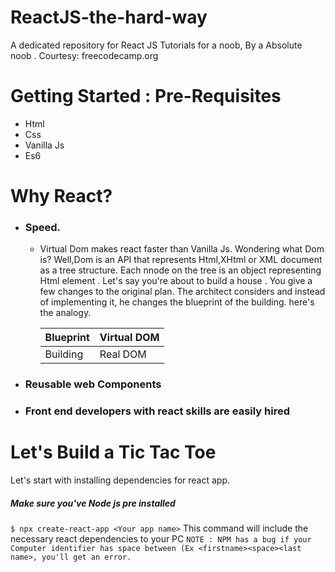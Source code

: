 # ReactJS-the-hard-way
A dedicated repository for React JS Tutorials for a noob, By a Absolute noob . Courtesy: freecodecamp.org
# Getting Started : Pre-Requisites
 * Html
 * Css
 * Vanilla Js
 * Es6

# Why React?
* ### Speed. 
    * Virtual Dom makes react faster than Vanilla Js. Wondering what Dom is? Well,Dom is an API that represents Html,XHtml or XML document as a tree structure. Each nnode on the tree is an object representing Html element . 
    Let's say you're about to build a house . You give a few changes to the original plan. The architect considers and instead of implementing it, he changes the blueprint of the building. here's the analogy.

         Blueprint | Virtual DOM
        ----------- | ------------
         Building |  Real DOM

* ### Reusable web Components
* ### Front end developers with react skills are easily hired 


# Let's Build a Tic Tac Toe 
Let's start with installing dependencies for react app. 
##### Make sure you've Node js pre installed
```$ npx create-react-app <Your app name>```
This command will include the necessary react dependencies to your PC
``` NOTE : NPM has a bug if your Computer identifier has space between (Ex <firstname><space><last name>, you'll get an error. ```
